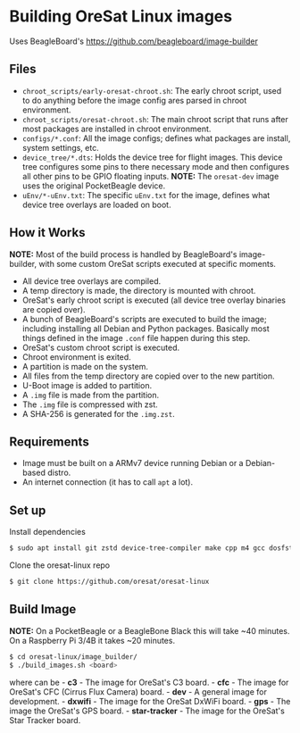 # Building OreSat Linux images

Uses BeagleBoard's https://github.com/beagleboard/image-builder

## Files

- `chroot_scripts/early-oresat-chroot.sh`: The early chroot script, used to do anything before
  the image config ares parsed in chroot environment.
- `chroot_scripts/oresat-chroot.sh`: The main chroot script that runs after most packages are
  installed in chroot environment.
- `configs/*.conf`: All the image configs; defines what packages are install, system settings,
  etc.
- `device_tree/*.dts`: Holds the device tree for flight images. This device tree configures
  some pins to there necessary mode and then configures all other pins to be GPIO floating inputs.
  **NOTE:** The `oresat-dev` image uses the original PocketBeagle device.
- `uEnv/*-uEnv.txt`: The specific `uEnv.txt` for the image, defines what device tree overlays
  are loaded on boot.

## How it Works

**NOTE:** Most of the build process is handled by BeagleBoard's image-builder, with some custom
OreSat scripts executed at specific moments.

- All device tree overlays are compiled.
- A temp directory is made, the directory is mounted with chroot.
- OreSat's early chroot script is executed (all device tree overlay binaries are copied over).
- A bunch of BeagleBoard's scripts are executed to build the image; including installing all Debian
  and Python packages. Basically most things defined in the image `.conf` file happen during
  this step.
- OreSat's custom chroot script is executed.
- Chroot environment is exited.
- A partition is made on the system.
- All files from the temp directory are copied over to the new partition.
- U-Boot image is added to partition.
- A `.img` file is made from the partition.
- The `.img` file is compressed with zst.
- A SHA-256 is generated for the `.img.zst`.

Requirements
------------

- Image must be built on a ARMv7 device running Debian or a Debian-based distro.
- An internet connection (it has to call `apt` a lot).

Set up
------

Install dependencies

```bash
$ sudo apt install git zstd device-tree-compiler make cpp m4 gcc dosfstools kpartx wget parted tree
```

Clone the oresat-linux repo

```bash
$ git clone https://github.com/oresat/oresat-linux
```

Build Image
-----------

**NOTE:** On a PocketBeagle or a BeagleBone Black this will take ~40 minutes.
On a Raspberry Pi 3/4B it takes ~20 minutes.

```bash
$ cd oresat-linux/image_builder/
$ ./build_images.sh <board>
```

where <board> can be
    - **c3** - The image for OreSat's C3 board.
    - **cfc** - The image for OreSat's CFC (Cirrus Flux Camera) board.
    - **dev** - A general image for development.
    - **dxwifi** - The image for the OreSat DxWiFi board.
    - **gps** - The image the OreSat's GPS board.
    - **star-tracker** - The image for the OreSat's Star Tracker board.
